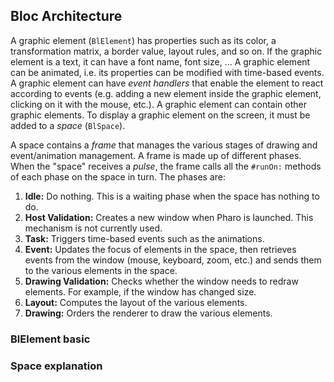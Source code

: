 ## Bloc Architecture

A graphic element (`BlElement`) has properties such as its color, a transformation matrix, a border value, layout rules, and so on. 
If the graphic element is a text, it can have a font name, font size, ... A graphic element can be animated, i.e. its properties can be modified with time-based events. A graphic element can have *event handlers* that enable the element to react according to events (e.g. adding a new element inside the graphic element, clicking on it with the mouse, etc.). A graphic element can contain other graphic elements. To display a graphic element on the screen, it must be added to a *space* (`BlSpace`).

A space contains a *frame* that manages the various stages of drawing and event/animation management. 
A frame is made up of different phases. When the "space" receives a *pulse*, the frame calls all the `#runOn:` methods of each phase on the space in turn. 
The phases are:

1. **Idle:** Do nothing. This is a waiting phase when the space has nothing to do.
2. **Host Validation:** Creates a new window when Pharo is launched. This mechanism is not currently used.
3. **Task:** Triggers time-based events such as  the animations.
4. **Event:** Updates the focus of elements in the space, then retrieves events from the window (mouse, keyboard, zoom, etc.) and sends them to the various elements in the space.
5. **Drawing Validation:** Checks whether the window needs to redraw elements. For example, if the window has changed size.
6. **Layout:** Computes the layout of the various elements.
7. **Drawing:** Orders the renderer to draw the various elements.

### BlElement basic

### Space explanation

###